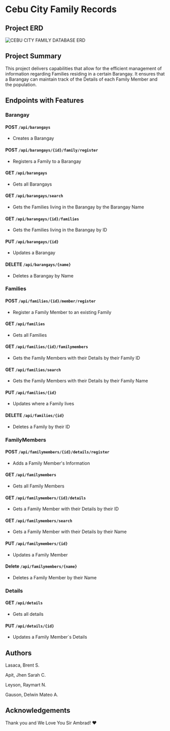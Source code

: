 
# Cebu City Family Records

## **Project ERD**

![CEBU CITY FAMILY DATABASE ERD](https://user-images.githubusercontent.com/111823676/196019536-70cbced5-67c3-4f48-94b9-ca2c1aff30da.png)

## **Project Summary**
This project delivers capabilities that allow for the efficient management of information regarding Families residing in a certain Barangay. It ensures that a Barangay can maintain track of the Details of each Family Member and the population.

## **Endpoints with Features**
### **Barangay**
#### POST `/api/barangays`
 - Creates a Barangay
#### POST `/api/barangays/{id}/family/register`
 - Registers a Family to a Barangay
#### GET `/api/barangays`
 - Gets all Barangays
#### GET `/api/barangays/search`
 - Gets the Families living in the Barangay by the Barangay Name
#### GET `/api/barangays/{id}/families`
 - Gets the Families living in the Barangay by ID
#### PUT `/api/barangays/{id}`
 - Updates a Barangay
#### DELETE `/api/barangays/{name}`
 - Deletes a Barangay by Name

### **Families**
#### POST `/api/families/{id}/member/register`
 - Register a Family Member to an existing Family
#### GET `/api/families`
 - Gets all Families
#### GET `/api/families/{id}/familymembers`
 - Gets the Family Members with their Details by their Family ID
#### GET `/api/families/search`
 - Gets the Family Members with their Details by their Family Name
#### PUT `/api/families/{id}`
 - Updates where a Family lives
#### DELETE `/api/families/{id}`
 - Deletes a Family by their ID

### **FamilyMembers**
#### POST `/api/familymembers/{id}/details/register`
 - Adds a Family Member's Information
#### GET `/api/familymembers`
 - Gets all Family Members
#### GET `/api/familymembers/{id}/details`
 - Gets a Family Member with their Details by their ID
#### GET `/api/familymembers/search`
 - Gets a Family Member with their Details by their Name
#### PUT `/api/familymembers/{id}`
 - Updates a Family Member
#### Delete `/api/familymembers/{name}`
 - Deletes a Family Member by their Name

### **Details**
#### GET `/api/details`
 - Gets all details
#### PUT `/api/details/{id}`
 - Updates a Family Member`s Details

## **Authors**
Lasaca, Brent S.

Apit, Jhen Sarah C.

Leyson, Raymart N.

Gauson, Delwin Mateo A.

## **Acknowledgements**
Thank you and We Love You Sir Ambrad! ❤️
